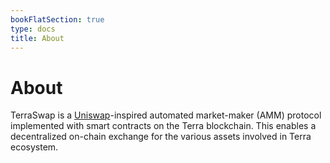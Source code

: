 ```yaml
---
bookFlatSection: true
type: docs
title: About
---
```


# About

TerraSwap is a [Uniswap](https://uniswap.org/)-inspired automated market-maker (AMM) protocol implemented with smart contracts on the Terra blockchain. This enables a decentralized on-chain exchange for the various assets involved in Terra ecosystem.


